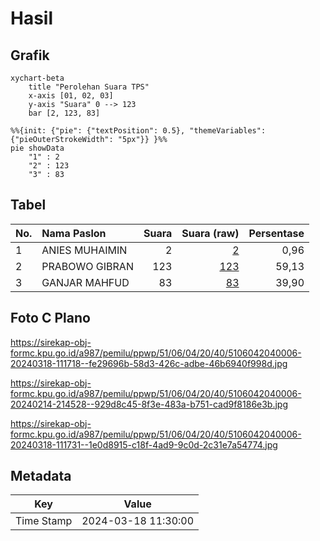 # Hasil

## Grafik

```mermaid
xychart-beta
    title "Perolehan Suara TPS"
    x-axis [01, 02, 03]
    y-axis "Suara" 0 --> 123
    bar [2, 123, 83]
```

```mermaid
%%{init: {"pie": {"textPosition": 0.5}, "themeVariables": {"pieOuterStrokeWidth": "5px"}} }%%
pie showData
    "1" : 2
    "2" : 123
    "3" : 83
```

## Tabel

| No. | Nama Paslon    | Suara | Suara (raw) | Persentase |
|:--- |:-------------- | -----:| -----------:| ----------:|
| 1   | ANIES MUHAIMIN | 2     | [2][p-1]    | 0,96       |
| 2   | PRABOWO GIBRAN | 123   | [123][p-2]  | 59,13      |
| 3   | GANJAR MAHFUD  | 83    | [83][p-3]   | 39,90      |


[p-1]: https://github.com/gigit-pemilu/pemilu-2024-51-bali/blob/main/pilpres/hitung-suara/sub/51-bali/sub/06-bangli/sub/04-kintamani/sub/2040-satra/sub/006-tps/sub/paslon-1.txt
[p-2]: https://github.com/gigit-pemilu/pemilu-2024-51-bali/blob/main/pilpres/hitung-suara/sub/51-bali/sub/06-bangli/sub/04-kintamani/sub/2040-satra/sub/006-tps/sub/paslon-2.txt
[p-3]: https://github.com/gigit-pemilu/pemilu-2024-51-bali/blob/main/pilpres/hitung-suara/sub/51-bali/sub/06-bangli/sub/04-kintamani/sub/2040-satra/sub/006-tps/sub/paslon-3.txt

## Foto C Plano

https://sirekap-obj-formc.kpu.go.id/a987/pemilu/ppwp/51/06/04/20/40/5106042040006-20240318-111718--fe29696b-58d3-426c-adbe-46b6940f998d.jpg

https://sirekap-obj-formc.kpu.go.id/a987/pemilu/ppwp/51/06/04/20/40/5106042040006-20240214-214528--929d8c45-8f3e-483a-b751-cad9f8186e3b.jpg

https://sirekap-obj-formc.kpu.go.id/a987/pemilu/ppwp/51/06/04/20/40/5106042040006-20240318-111731--1e0d8915-c18f-4ad9-9c0d-2c31e7a54774.jpg


## Metadata

| Key        | Value               |
| ---------- | ------------------- |
| Time Stamp | 2024-03-18 11:30:00 |



